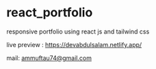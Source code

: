 # react_portfolio
responsive portfolio using react js and tailwind css

live preview : https://devabdulsalam.netlify.app/

mail: ammuftau74@gmail.com

